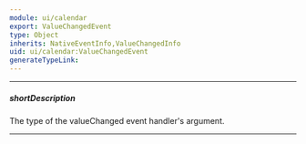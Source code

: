 ```yaml
---
module: ui/calendar
export: ValueChangedEvent
type: Object
inherits: NativeEventInfo,ValueChangedInfo
uid: ui/calendar:ValueChangedEvent
generateTypeLink: 
---
```

---
##### shortDescription
The type of the valueChanged event handler's argument.

---
<!-- Description goes here -->
